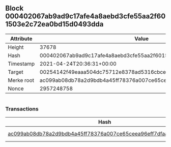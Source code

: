 ## Block 000402067ab9ad9c17afe4a8aebd3cfe55aa2f601503e2c72ea0bd15d0493dda

Attribute | Value
--- | ---
Height | 37678
Hash | 000402067ab9ad9c17afe4a8aebd3cfe55aa2f601503e2c72ea0bd15d0493dda
Timestamp | 2021-04-24T20:36:31+00:00
Target | 00254142f49eaaa504dc75712e8378ad5316cbcead634704b3734b6271167cc4
Merke root | ac099ab08db78a2d9bdb4a45ff78376a007ce65ceea96eff7dfaacf20b70cb52
Nonce | 2957248758

```

```

### Transactions

Hash | Amount
--- | ---
[ac099ab08db78a2d9bdb4a45ff78376a007ce65ceea96eff7dfaacf20b70cb52](ac099ab08db78a2d9bdb4a45ff78376a007ce65ceea96eff7dfaacf20b70cb52.md) | 10.00000000 SKEPTI 
